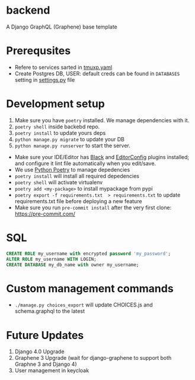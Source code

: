 # backend
A Django GraphQL (Graphene) base template

# Prerequsites

* Refere to services sarted in [tmuxp.yaml](tmuxp.yaml)
* Create Postgres DB, USER: default creds can be found in `DATABASES` setting in [settings.py](https://github.com/reckonsys/backend/blob/develop/backend/settings.py) file

# Development setup

1. Make sure you have `poetry` installed. We manage dependencies with it.
2. `poetry shell` inside backebd repo.
3. `poetry install` to update yours deps
4. `python manage.py migrate` to update your DB
5. `python manage.py runserver` to start the server.

* Make sure your IDE/Editor has [Black](https://black.readthedocs.io/en/stable/editor_integration.html) and [EditorConfig](https://editorconfig.org/#pre-installed) plugins installed; and configure it lint file automatically when you edit/save.
* We use [Python Poetry](https://python-poetry.org) to manage depedencies
* `poetry install` will install all required depedencies
* `poetry shell` will activate virtualenv
* `poetry add <my-package>` to install mypackage from pypi
* `poetry export -f requirements.txt  > requirements.txt` to update requirements.txt file before deploying a new feature
* Make sure you run `pre-commit install` after the very first clone: https://pre-commit.com/

# SQL
```sql
CREATE ROLE my_username with encrypted password 'my_password';
ALTER ROLE my_username WITH LOGIN;
CREATE DATABASE my_db_name with owner my_username;
```
# Custom management commands

* `./manage.py choices_export` will update CHOICES.js and schema.graphql to the latest

# Future Updates
1. Django 4.0 Upgrade
2. Graphene 3 Upgrade (wait for django-graphene to support both Graphne 3 and Django 4)
3. User management in keycloak
